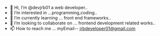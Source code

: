 - 👋 Hi, I’m @devjrb01 a web developer..
- 👀 I’m interested in ...programming,coding..
- 🌱 I’m currently learning ... front end frameworks..
- 💞️ I’m looking to collaborate on ... frontend development related works..
- 📫 How to reach me ... myEmail-- jrbdeveloper01@gmail.com

<!---
devjrb01/devjrb01 is a ✨ special ✨ repository because its `README.md` (this file) appears on your GitHub profile.
You can click the Preview link to take a look at your changes.
--->
